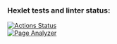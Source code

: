 ### Hexlet tests and linter status:
[![Actions Status](https://github.com/Kirill070/php-project-9/workflows/hexlet-check/badge.svg)](https://github.com/Kirill070/php-project-9/actions)<br>
[![Page Analyzer](https://github.com/Kirill070/php-project-9/actions/workflows/my-check.yml/badge.svg)](https://github.com/Kirill070/php-project-9/actions/workflows/my-check.yml)<br>